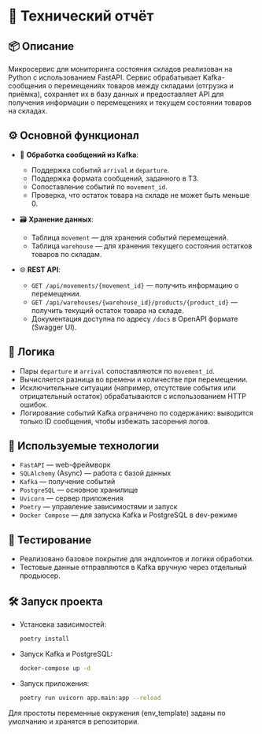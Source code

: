 # 📝 Технический отчёт

## 📦 Описание

Микросервис для мониторинга состояния складов реализован на Python с использованием FastAPI. Сервис обрабатывает Kafka-сообщения о перемещениях товаров между складами (отгрузка и приёмка), сохраняет их в базу данных и предоставляет API для получения информации о перемещениях и текущем состоянии товаров на складах.

## ⚙️ Основной функционал

- 🔄 **Обработка сообщений из Kafka**:
  - Поддержка событий `arrival` и `departure`.
  - Поддержка формата сообщений, заданного в ТЗ.
  - Сопоставление событий по `movement_id`.
  - Проверка, что остаток товара на складе не может быть меньше 0.

- 🗃️ **Хранение данных**:
  - Таблица `movement` — для хранения событий перемещений.
  - Таблица `warehouse` — для хранения текущего состояния остатков товаров по складам.

- 🌐 **REST API**:
  - `GET /api/movements/{movement_id}` — получить информацию о перемещении.
  - `GET /api/warehouses/{warehouse_id}/products/{product_id}` — получить текущий остаток товара на складе.
  - Документация доступна по адресу `/docs` в OpenAPI формате (Swagger UI).

## 🧪 Логика

- Пары `departure` и `arrival` сопоставляются по `movement_id`.
- Вычисляется разница во времени и количестве при перемещении.
- Исключительные ситуации (например, отсутствие события или отрицательный остаток) обрабатываются с использованием HTTP ошибок.
- Логирование событий Kafka ограничено по содержанию: выводится только ID сообщения, чтобы избежать засорения логов.

## 🧰 Используемые технологии

- `FastAPI` — web-фреймворк
- `SQLAlchemy` (Async) — работа с базой данных
- `Kafka` — получение событий
- `PostgreSQL` — основное хранилище
- `Uvicorn` — сервер приложения
- `Poetry` — управление зависимостями и запуск
- `Docker Compose` — для запуска Kafka и PostgreSQL в dev-режиме

## 🧪 Тестирование

- Реализовано базовое покрытие для эндпоинтов и логики обработки.
- Тестовые данные отправляются в Kafka вручную через отдельный продьюсер.

## 🛠️ Запуск проекта

- Установка зависимостей:  
  ```bash
  poetry install
  
- Запуск Kafka и PostgreSQL:
  ```bash
  docker-compose up -d
  
- Запуск приложения:
  ```bash
  poetry run uvicorn app.main:app --reload
  
Для простоты переменные окружения (env_template) заданы по умолчанию и хранятся в репозитории.